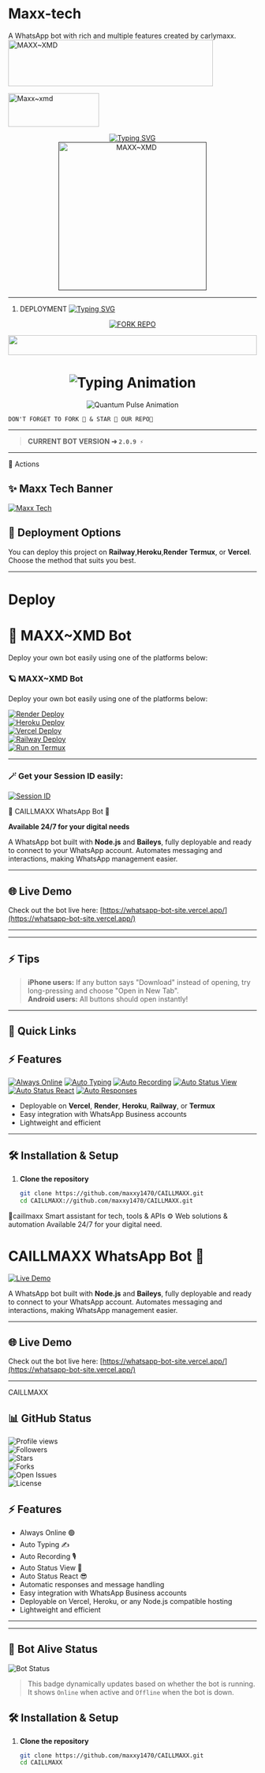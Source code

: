 # Maxx-tech
A WhatsApp bot with rich and multiple features created by carlymaxx.
<a href="https://cooltext.com"><img src="https://images.cooltext.com/5741905.gif" width="415" height="94" alt="MAXX~XMD" /></a>

<a href="https://cooltext.com"><img src="https://images.cooltext.com/5741908.png" width="184" height="68" alt="Maxx~xmd" /></a>

<div align="center"> 
  <a href="https://git.io/typing-svg"> 
    <img src="https://readme-typing-svg.demolab.com?font=Rockwell&size=50&pause=1000&color=33ff00&center=true&width=910&height=100&lines=MAXX~OFFICIAL;Multi+Device+Whatsapp+Bot;Made+by+Maxx" alt="Typing SVG" />
  </a> 
</div> 

<div align="center"> 
  <a href=""> 
    <img src="https://files.catbox.moe/8jx0q3.jpg" alt="MAXX~XMD" height="300"> 
  </a> 
</div>

---

   1. DEPLOYMENT
[![Typing SVG](https://readme-typing-svg.demolab.com/?lines=Tap+fork+button+Bellow+To+Fork;MAXX+XMD+REPO+On+Github)](https://git.io/typing-svg)
<div align="center">
  <a href="https://github.com/vinpink2/maxx~xmd/fork">
    <img src="https://img.shields.io/badge/Fork%20The%20Repo-100000?style=for-the-badge&logo=scan&logoColor=red&labelColoryellow&color=darkblue" alt="FORK REPO"/>
  </a>
</div>
<!-- Glowing Header -->
<p align="center">
  <img src="https://i.imgur.com/dBaSKWF.gif" height="40" width="100%">
</p>

<h1 align="center">
  <img src="https://readme-typing-svg.herokuapp.com?font=Fira+Code&size=25&duration=3000&color=00FF00&background=000000&center=true&vCenter=true&width=600&lines=⚡+MAXX+XMD+VERSION;🔥+The+Most+Powerful+WhatsApp+Bot;💻+Crafted+by+CARLY+MAXX;🚀+Next-Gen+Maxx+Technology;🌈+Fast+⚡+Secure+🔒+Reliable+✅" alt="Typing Animation">
</h1>






<!-- Quantum Pulse - Activity Animation -->
<p align="center">
  <img src="https://readme-typing-svg.herokuapp.com?font=Fira+Code&size=20&duration=2000&pause=500&color=FF00FF&background=000000&center=true&vCenter=true&width=400&lines=🟢+Maxx+bot:+Alive;💬+Responding+to+your+messages;💯Auto+typing+on;🔥Auto+react+status+ready;😁anti+link+sensitive;🚀+Deploying+WhatsApp+Bots;🔔+Always+Online!" alt="Quantum Pulse Animation">
</p>

```
DON'T FORGET TO FORK 🍴 & STAR 🌟 OUR REPO🫠
```
---

> **CURRENT BOT VERSION ➜ `2.0.9 ⚡`**
---

                                                                               
 🚀  Actions


## ✨ Maxx Tech Banner

[![Maxx Tech](https://img.shields.io/badge/Maxx%20Tech-ALIVE-brightgreen?style=for-the-badge)]() 

## 🚀 Deployment Options

You can deploy this project on **Railway**,**Heroku**,**Render** **Termux**, or **Vercel**. Choose the method that suits you best.

---

# Deploy
# 🚀 MAXX~XMD Bot

Deploy your own bot easily using one of the platforms below:
### 🪐 MAXX~XMD Bot

Deploy your own bot easily using one of the platforms below:

[![Render Deploy](https://img.shields.io/badge/RENDER-DEPLOY-1f1f1f?style=for-the-badge&logo=render)](https://render.com/deploy?repo=https://github.com/maxxy1470/CAILLMAXX)  
[![Heroku Deploy](https://img.shields.io/badge/HEROKU-DEPLOY-430098?style=for-the-badge&logo=heroku)](https://heroku.com/deploy?template=https://github.com/maxxy1470/CAILLMAXX)  
[![Vercel Deploy](https://img.shields.io/badge/VERCEL-DEPLOY-000000?style=for-the-badge&logo=vercel)](https://vercel.com/new/clone?repository-url=https://github.com/maxxy1470/CAILLMAXX)  
[![Railway Deploy](https://img.shields.io/badge/RAILWAY-DEPLOY-ec4c2d?style=for-the-badge&logo=railway)](https://railway.app/new/template?template=https://github.com/maxxy1470/CAILLMAXX)  
[![Run on Termux](https://img.shields.io/badge/TERMUX-RUN-00ff00?style=for-the-badge&logo=android)](https://termux.dev)

---

### 🪄 Get your Session ID easily:

[![Session ID](https://img.shields.io/badge/SESSIONID-GET-ffb703?style=for-the-badge&logo=javascript)](https://replit.com/@maxxy1470/Session-Generator)

🚀 CAILLMAXX WhatsApp Bot 🤖

**Available 24/7 for your digital needs**  



A WhatsApp bot built with **Node.js** and **Baileys**, fully deployable and ready to connect to your WhatsApp account. Automates messaging and interactions, making WhatsApp management easier.

---

## 🌐 Live Demo
Check out the bot live here: [https://whatsapp-bot-site.vercel.app/](https://whatsapp-bot-site.vercel.app/)  

---

---

## ⚡ Tips

> **iPhone users:** If any button says "Download" instead of opening, try long-pressing and choose "Open in New Tab".  
> **Android users:** All buttons should open instantly!

---

## 🚀 Quick Links

                       
## ⚡ Features

[![Always Online](https://img.shields.io/badge/Always_Online-Active-brightgreen)]()
[![Auto Typing](https://img.shields.io/badge/Auto_Typing-Enabled-yellow)]()
[![Auto Recording](https://img.shields.io/badge/Auto_Recording-On-orange)]()
[![Auto Status View](https://img.shields.io/badge/Auto_Status_View-Yes-blue)]()
[![Auto Status React](https://img.shields.io/badge/Auto_Status_React-Yes-purple)]()
[![Auto Responses](https://img.shields.io/badge/Auto_Responses-Yes-lightgrey)]()

- Deployable on **Vercel**, **Render**, **Heroku**, **Railway**, or **Termux**  
- Easy integration with WhatsApp Business accounts  
- Lightweight and efficient  

---

## 🛠️ Installation & Setup

1. **Clone the repository**
   ```bash
   git clone https://github.com/maxxy1470/CAILLMAXX.git
   cd CAILLMAXX://github.com/maxxy1470/CAILLMAXX.git
🤖caillmaxx  Smart assistant for tech, tools &amp; APIs ⚙️ Web solutions &amp; automation Available 24/7 for your digital need.

# CAILLMAXX WhatsApp Bot 🤖

[![Live Demo](https://img.shields.io/badge/Live-Bot-green)](https://whatsapp-bot-site.vercel.app/)

A WhatsApp bot built with **Node.js** and **Baileys**, fully deployable and ready to connect to your WhatsApp account. Automates messaging and interactions, making WhatsApp management easier.

---

## 🌐 Live Demo

Check out the bot live here: [https://whatsapp-bot-site.vercel.app/](https://whatsapp-bot-site.vercel.app/)

---
CAILLMAXX  

## 📊 GitHub Status

![Profile views](https://komarev.com/ghpvc/?username=maxxy1470)  
![Followers](https://img.shields.io/github/followers/maxxy1470?label=Followers&style=social)  
![Stars](https://img.shields.io/github/stars/maxxy1470/CAILLMAXX?label=Stars&style=social)  
![Forks](https://img.shields.io/github/forks/maxxy1470/CAILLMAXX?label=Forks&style=social)  
![Open Issues](https://img.shields.io/github/issues/maxxy1470/CAILLMAXX?label=Open%20Issues&style=flat)  
![License](https://img.shields.io/github/license/maxxy1470/CAILLMAXX?style=flat)  



## ⚡ Features

- Always Online 🟢  
- Auto Typing ✍️  
- Auto Recording 🎙️  
- Auto Status View 👀  
- Auto Status React 😎  
- Automatic responses and message handling  
- Easy integration with WhatsApp Business accounts  
- Deployable on Vercel, Heroku, or any Node.js compatible hosting  
- Lightweight and efficient  

---
---

## 🤖 Bot Alive Status

![Bot Status](https://your-bot-url.herokuapp.com/status-badge)  

> This badge dynamically updates based on whether the bot is running. It shows `Online` when active and `Offline` when the bot is down.



## 🛠️ Installation & Setup

1. **Clone the repository**
   ```bash
   git clone https://github.com/maxxy1470/CAILLMAXX.git
   cd CAILLMAXX
